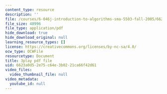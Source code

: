 ```yaml
---
content_type: resource
description: ''
file: /courses/6-046j-introduction-to-algorithms-sma-5503-fall-2005/6623a0d52e75c64e3b0221ca66f42d61_F0VsQWWVWU4.pdf
file_size: 48996
file_type: application/pdf
hide_download: true
hide_download_original: null
learning_resource_types: []
license: https://creativecommons.org/licenses/by-nc-sa/4.0/
ocw_type: OCWFile
resourcetype: Document
title: 3play pdf file
uid: 6623a0d5-2e75-c64e-3b02-21ca66f42d61
video_files:
  video_thumbnail_file: null
video_metadata:
  youtube_id: null
---
```

